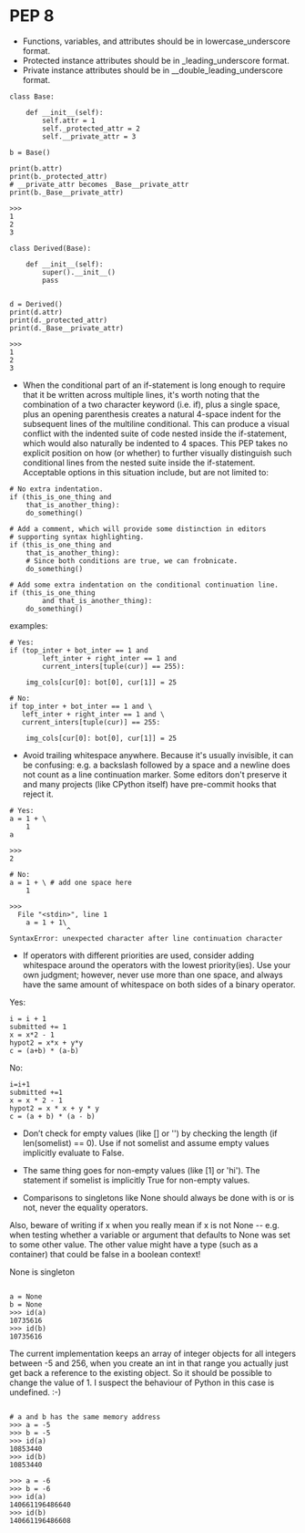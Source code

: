 # PEP 8

* Functions, variables, and attributes should be in lowercase_underscore
format.
* Protected	instance	attributes	should	be	in	_leading_underscore	format.
* Private	instance	attributes	should	be	in	__double_leading_underscore
format.

```
class Base:

    def __init__(self):
        self.attr = 1
        self._protected_attr = 2
        self.__private_attr = 3

b = Base()

print(b.attr)
print(b._protected_attr)
# __private_attr becomes _Base__private_attr
print(b._Base__private_attr)

>>>
1
2
3
```

```
class Derived(Base):

    def __init__(self):
        super().__init__()
        pass


d = Derived()
print(d.attr)
print(d._protected_attr)
print(d._Base__private_attr)

>>>
1
2
3
```

* When the conditional part of an if-statement is long enough to require that it be written across multiple lines, it's worth noting that the combination of a two character keyword (i.e. if), plus a single space, plus an opening parenthesis creates a natural 4-space indent for the subsequent lines of the multiline conditional. This can produce a visual conflict with the indented suite of code nested inside the if-statement, which would also naturally be indented to 4 spaces. This PEP takes no explicit position on how (or whether) to further visually distinguish such conditional lines from the nested suite inside the if-statement. Acceptable options in this situation include, but are not limited to:

```
# No extra indentation.
if (this_is_one_thing and
    that_is_another_thing):
    do_something()

# Add a comment, which will provide some distinction in editors
# supporting syntax highlighting.
if (this_is_one_thing and
    that_is_another_thing):
    # Since both conditions are true, we can frobnicate.
    do_something()

# Add some extra indentation on the conditional continuation line.
if (this_is_one_thing
        and that_is_another_thing):
    do_something()
```

examples:
```
# Yes:
if (top_inter + bot_inter == 1 and
        left_inter + right_inter == 1 and
        current_inters[tuple(cur)] == 255):

    img_cols[cur[0]: bot[0], cur[1]] = 25

# No:
if top_inter + bot_inter == 1 and \
   left_inter + right_inter == 1 and \
   current_inters[tuple(cur)] == 255:

    img_cols[cur[0]: bot[0], cur[1]] = 25
```

* Avoid trailing whitespace anywhere. Because it's usually invisible, it can be confusing: e.g. a backslash followed by a space and a newline does not count as a line continuation marker. Some editors don't preserve it and many projects (like CPython itself) have pre-commit hooks that reject it.

```
# Yes:
a = 1 + \
    1
a

>>>
2

# No:
a = 1 + \ # add one space here
    1

>>>
  File "<stdin>", line 1
    a = 1 + 1\
              ^
SyntaxError: unexpected character after line continuation character
```

* If operators with different priorities are used, consider adding whitespace around the operators with the lowest priority(ies). Use your own judgment; however, never use more than one space, and always have the same amount of whitespace on both sides of a binary operator.

Yes:
```
i = i + 1
submitted += 1
x = x*2 - 1
hypot2 = x*x + y*y
c = (a+b) * (a-b)
```

No:
```
i=i+1
submitted +=1
x = x * 2 - 1
hypot2 = x * x + y * y
c = (a + b) * (a - b)
```

* Don’t	check	for	empty	values	(like	[]	or	'')	by	checking	the	length	(if
len(somelist)	==	0).	Use	if	not	somelist	and	assume	empty	values
implicitly	evaluate	to	False.

* The	same	thing	goes	for	non-empty	values	(like	[1]	or	'hi').	The	statement	if
somelist	is	implicitly	True	for	non-empty	values.

* Comparisons to singletons like None should always be done with is or is not, never the equality operators.

Also, beware of writing if x when you really mean if x is not None -- e.g. when testing whether a variable or argument that defaults to None was set to some other value. The other value might have a type (such as a container) that could be false in a boolean context!


None is singleton

```

a = None
b = None
>>> id(a)
10735616
>>> id(b)
10735616

```

The current implementation keeps an array of integer objects for all integers between -5 and 256, when you create an int in that range you actually just get back a reference to the existing object. So it should be possible to change the value of 1. I suspect the behaviour of Python in this case is undefined. :-)

```

# a and b has the same memory address
>>> a = -5
>>> b = -5
>>> id(a)
10853440
>>> id(b)
10853440

>>> a = -6
>>> b = -6
>>> id(a)
140661196486640
>>> id(b)
140661196486608
```